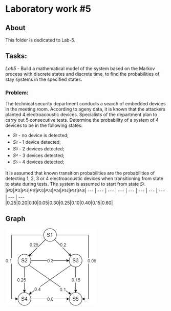 # Laboratory work #5

## About

This folder is dedicated to Lab-5.

## Tasks:
_Lab5_ - Build a mathematical model of the system based on the Markov process with
discrete states and discrete time, to find the probabilities of stay
systems in the specified states. 

### Problem:

The technical security department conducts a search of embedded devices in the meeting room.
According to ageny data, it is known that the attackers planted 4 electroacoustic devices.
Specialists of the department plan to carry out 5 consecutive tests. Determine the probability 
of a system of 4 devices to be in the following states:

- _S<sub><sup>1</sub></sup>_ - no device is detected;
- _S<sub><sup>2</sub></sup>_ - 1 device detected;
- _S<sub><sup>3</sub></sup>_ - 2 devices detected;
- _S<sub><sup>4</sub></sup>_ - 3 devices detected;
- _S<sub><sup>5</sub></sup>_ - 4 devices detected;

It is assumed that known transition probabilities are the probabilities of detecting 1, 2, 3 or 4
electroacoustic devices when transitioning from state to state during tests. The system is assumed
to start from state _S<sub><sup>1</sub></sup>_.
|_P<sub><sup>12</sub></sup>_|_P<sub><sup>13</sub></sup>_|_P<sub><sup>14</sub></sup>_|_P<sub><sup>15</sub></sup>_|_P<sub><sup>23</sub></sup>_|_P<sub><sup>24</sub></sup>_|_P<sub><sup>25</sub></sup>_|_P<sub><sup>34</sub></sup>_|_P<sub><sup>35</sub></sup>_|_P<sub><sup>45</sub></sup>_|
--- | --- | --- | --- | --- | --- | --- | --- | --- | ---  
|0.25|0.20|0.10|0.05|0.30|0.25|0.10|0.40|0.15|0.60|

## Graph
![Algorithm photo](https://github.com/FranklinMar/Modelling/blob/main/Lab-5/graph.png)
